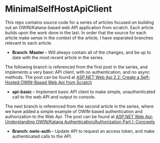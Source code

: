 # MinimalSelfHostApiClient
This repo contains source code for a series of articles focused on building out an OWIN/Katana-based web API application from scratch. Each article builds upon the work done in the last. In order that the source for each article make sense in the context of the article, I have separated branches relevant to each article.

* **Branch: Master -** Will always contain all of the changes, and be up to date with the most recent article in the series.

The following branch is referenced from the first post in the series, and implements a very basic API client, with no authentication, and no async methods. The post can be found at [ASP.NET Web Api 2.2: Create a Self-Hosted OWIN-Based Web Api from Scratch](http://typecastexception.com/post/2015/01/11/ASPNET-Web-Api-22-Create-a-Self-Hosted-OWIN-Based-Web-Api-from-Scratch.aspx)

* **api-basic -** Implement basic API client to make simple, unauthenticated call to the web API and output to console.

The next branch is referenced from the second article in the series, where we have added a simple example of OWIN-based authentication and authorization to the Web Api. The post can be found at [ASP.NET Web Api: Understanding OWIN/Katana Authentication/Authorization Part I: Concepts](http://typecastexception.com/post/2015/01/19/ASPNET-Web-Api-Understanding-OWINKatana-AuthenticationAuthorization-Part-I-Concepts.aspx)

* **Branch: owin-auth -** Update API to request an access token, and make authenticated calls to the API. 
